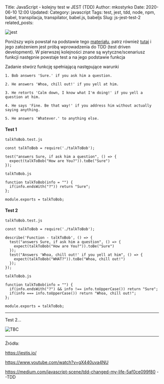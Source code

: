 Title: JavaScript - kolejny test w JEST (TDD)
Author: mkostyrko
Date: 2020-06-10 12:00
Updated:
Category: javascript
Tags: test, jest, tdd, node, npm, babel, transpilacja, transpilator, babel.js, babeljs
Slug: js-jest-test-2
related_posts:

![jest](https://tamalweb.com/wp-content/uploads/2019/07/jest_js-700x394.png)

Poniższy wpis powstał na podstawie tego [materiału](https://www.youtube.com/watch?v=gX440uva4NU), patrz również [tutaj](https://exercism.io/my/solutions/ca7b90c2164a49e5aed19f12518ac333) i jego założeniem jest próbą wprowadzenia do TDD (test driven development). W pierwszej kolejności znane są wytyczne/scenariusz funkcji następnie powstaje test a na jego podstawie funkcja

Zadanie stwórz funkcję spełniającą następujące warunki


    1. Bob answers 'Sure.' if you ask him a question.

    2. He answers 'Whoa, chill out!' if you yell at him.

    3. He retorts 'Calm down, I know what I'm doing!' if you yell a question at him.

    4. He says 'Fine. Be that way!' if you address him without actually saying anything.
    
    5. He answers 'Whatever.' to anything else.


#### Test 1

`talkToBob.test.js`

    const talkToBob = require('./talkToBob');

    test("answers Sure, if ask him a question", () => {
      expect(talkToBob("How are You?")).toBe("Sure")
    });

`talkToBob.js`

    function talkToBob(info = "") {
      if(info.endsWith("?")) return "Sure";
    };

    module.exports = talkToBob;

#### Test 2

`talkToBob.test.js`

    const talkToBob = require('./talkToBob');

    describe('Function - talkToBob', () => {
      test("answers Sure, if ask him a question", () => {
        expect(talkToBob("How are You?")).toBe("Sure")
      });
      test("Answers 'Whoa, chill out!' if you yell at him", () => {
        expect(talkToBob("WHAT?")).toBe("Whoa, chill out!")
      });
    });

`talkToBob.js`

    function talkToBob(info = "") {
      if(info.endsWith("?") && info !== info.toUpperCase()) return "Sure";
      if(info === info.toUpperCase()) return "Whoa, chill out!";
    };

    module.exports = talkToBob;

----

Test 2...

![TBC](https://steveworkingthroughtheword.files.wordpress.com/2016/03/tobecontinued.jpg)



---

Źródła:

https://jestjs.io/


https://www.youtube.com/watch?v=gX440uva4NU

https://medium.com/javascript-scene/tdd-changed-my-life-5af0ce099f80 --TDD
